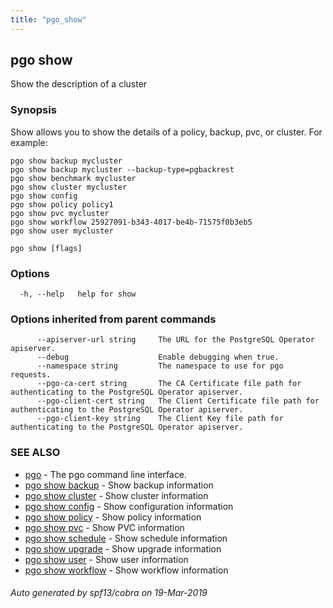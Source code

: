 ```yaml
---
title: "pgo_show"
---
```

## pgo show

Show the description of a cluster

### Synopsis

Show allows you to show the details of a policy, backup, pvc, or cluster. For example:

	pgo show backup mycluster
	pgo show backup mycluster --backup-type=pgbackrest
	pgo show benchmark mycluster
	pgo show cluster mycluster
	pgo show config
	pgo show policy policy1
	pgo show pvc mycluster
	pgo show workflow 25927091-b343-4017-be4b-71575f0b3eb5
	pgo show user mycluster

```
pgo show [flags]
```

### Options

```
  -h, --help   help for show
```

### Options inherited from parent commands

```
      --apiserver-url string     The URL for the PostgreSQL Operator apiserver.
      --debug                    Enable debugging when true.
      --namespace string         The namespace to use for pgo requests.
      --pgo-ca-cert string       The CA Certificate file path for authenticating to the PostgreSQL Operator apiserver.
      --pgo-client-cert string   The Client Certificate file path for authenticating to the PostgreSQL Operator apiserver.
      --pgo-client-key string    The Client Key file path for authenticating to the PostgreSQL Operator apiserver.
```

### SEE ALSO

* [pgo](/cli/pgo/)	 - The pgo command line interface.
* [pgo show backup](/cli/pgo_show_backup/)	 - Show backup information
* [pgo show cluster](/cli/pgo_show_cluster/)	 - Show cluster information
* [pgo show config](/cli/pgo_show_config/)	 - Show configuration information
* [pgo show policy](/cli/pgo_show_policy/)	 - Show policy information
* [pgo show pvc](/cli/pgo_show_pvc/)	 - Show PVC information
* [pgo show schedule](/cli/pgo_show_schedule/)	 - Show schedule information
* [pgo show upgrade](/cli/pgo_show_upgrade/)	 - Show upgrade information
* [pgo show user](/cli/pgo_show_user/)	 - Show user information
* [pgo show workflow](/cli/pgo_show_workflow/)	 - Show workflow information

###### Auto generated by spf13/cobra on 19-Mar-2019

